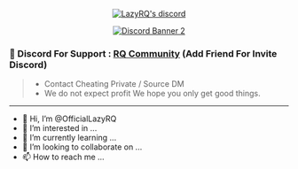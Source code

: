 
  <p align="center">
    <a href="https://discord.com/users/724786271855050854">
        <img title="RQ discord" alt="LazyRQ's discord" src="https://discord.c99.nl/widget/theme-3/724786271855050854.png"/>
    </a>
</p>

<p align="center">
    <a href="https://discord.com/users/724786271855050854">
        <img src="https://discord.com/api/guilds/954860526230466680/widget.json?style=banner2" alt="Discord Banner 2"/>
    </a>
</p>

### 💬 Discord For Support : [RQ Community](https://discord.gg/3jPwJT7znS) (Add Friend For Invite Discord)
> - Contact Cheating Private / Source DM 
> - We do not expect profit We hope you only get good things.
***




- 👋 Hi, I’m @OfficialLazyRQ
- 👀 I’m interested in ...
- 🌱 I’m currently learning ...
- 💞️ I’m looking to collaborate on ...
- 📫 How to reach me ...

